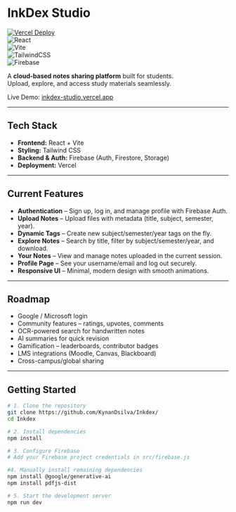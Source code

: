 # InkDex Studio  

[![Vercel Deploy](https://img.shields.io/badge/Deployed%20on-Vercel-black?logo=vercel)](https://inkdex-studio.vercel.app)  
![React](https://img.shields.io/badge/Frontend-React-61DAFB?logo=react&logoColor=white)  
![Vite](https://img.shields.io/badge/Build-Vite-646CFF?logo=vite&logoColor=white)  
![TailwindCSS](https://img.shields.io/badge/Styling-TailwindCSS-38B2AC?logo=tailwind-css&logoColor=white)  
![Firebase](https://img.shields.io/badge/Backend-Firebase-FFCA28?logo=firebase&logoColor=black)  

A **cloud-based notes sharing platform** built for students.  
Upload, explore, and access study materials seamlessly.  

Live Demo: [inkdex-studio.vercel.app](https://inkdex-studio.vercel.app)

---

## Tech Stack
- **Frontend:** React + Vite  
- **Styling:** Tailwind CSS  
- **Backend & Auth:** Firebase (Auth, Firestore, Storage)  
- **Deployment:** Vercel  

---

## Current Features
- **Authentication** – Sign up, log in, and manage profile with Firebase Auth.  
- **Upload Notes** – Upload files with metadata (title, subject, semester, year).  
- **Dynamic Tags** – Create new subject/semester/year tags on the fly.  
- **Explore Notes** – Search by title, filter by subject/semester/year, and download.  
- **Your Notes** – View and manage notes uploaded in the current session.  
- **Profile Page** – See your username/email and log out securely.  
- **Responsive UI** – Minimal, modern design with smooth animations.  

---

## Roadmap
- Google / Microsoft login  
- Community features – ratings, upvotes, comments  
- OCR-powered search for handwritten notes  
- AI summaries for quick revision  
- Gamification – leaderboards, contributor badges  
- LMS integrations (Moodle, Canvas, Blackboard)  
- Cross-campus/global sharing  

---

## Getting Started
```bash
# 1. Clone the repository
git clone https://github.com/KynanDsilva/Inkdex/
cd Inkdex

# 2. Install dependencies
npm install

# 3. Configure Firebase
# Add your Firebase project credentials in src/firebase.js

#4. Manually install remaining dependencies
npm install @google/generative-ai
npm install pdfjs-dist

# 5. Start the development server
npm run dev
```

